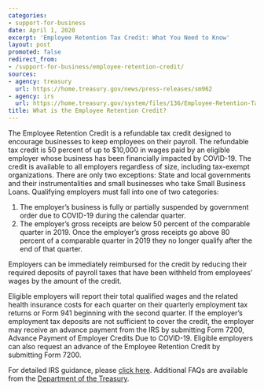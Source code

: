 ```yaml
---
categories:
- support-for-business
date: April 1, 2020
excerpt: 'Employee Retention Tax Credit: What You Need to Know'
layout: post
promoted: false
redirect_from:
- /support-for-business/employee-retention-credit/
sources:
- agency: treasury
  url: https://home.treasury.gov/news/press-releases/sm962
- agency: irs
  url: https://home.treasury.gov/system/files/136/Employee-Retention-Tax-Credit.pdf
title: What is the Employee Retention Credit?
---
```


The Employee Retention Credit is a refundable tax credit designed to encourage businesses to keep employees on their payroll. The refundable tax credit is 50 percent of up to $10,000 in wages paid by an eligible employer whose business has been financially impacted by COVID-19. The credit is available to all employers regardless of size, including tax-exempt organizations. There are only two exceptions: State and local governments and their instrumentalities and small businesses who take Small Business Loans. Qualifying employers must fall into one of two categories:


1. The employer’s business is fully or partially suspended by government order due to COVID-19 during the calendar quarter.
2. The employer’s gross receipts are below 50 percent of the comparable quarter in 2019. Once the employer’s gross receipts go above 80 percent of a comparable quarter in 2019 they no longer qualify after the end of that quarter.

Employers can be immediately reimbursed for the credit by reducing their required deposits of payroll taxes that have been withheld from employees’ wages by the amount of the credit.

Eligible employers will report their total qualified wages and the related health insurance costs for each quarter on their quarterly employment tax returns or Form 941 beginning with the second quarter. If the employer’s employment tax deposits are not sufficient to cover the credit, the employer may receive an advance payment from the IRS by submitting Form 7200, Advance Payment of Employer Credits Due to COVID-19. Eligible employers can also request an advance of the Employee Retention Credit by submitting Form 7200.

For detailed IRS guidance, please [click here](https://home.treasury.gov/system/files/136/Employee-Retention-Tax-Credit.pdf). Additional FAQs are available from the [Department of the Treasury](https://home.treasury.gov/news/press-releases/sm962).